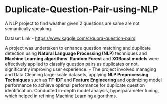 # Duplicate-Question-Pair-using-NLP
A NLP project to find weather given 2 questions are same are not semantically speaking.

Dataset Link - https://www.kaggle.com/c/quora-question-pairs

A project was undertaken to enhance question matching and duplicate detection using **Natural Language
Processing (NLP)** techniques and **Machine Learning algorithms**. **Random Forest** and **XGBoost models**
were effectively applied to classify question pairs as duplicates or not, significantly improving user experience.
◦ The project involved managing and Data Cleaning large-scale datasets, applying **NLP Preprocessing
Techniques** such as **TF-IDF** and **Feature Engineering** and optimizing model performance to achieve optimal
performance for duplicate question identification. Conducted in-depth model analysis, hyperparameter tuning,
which helped in refining Machine Learning algorithms.
